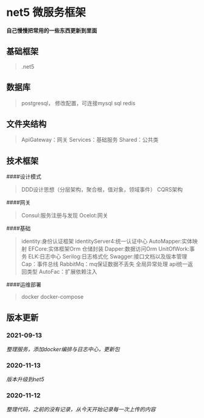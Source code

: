 # net5 微服务框架

**自己慢慢把常用的一些东西更新到里面**

## 基础框架

> .net5

## 数据库

> postgresql， 修改配置，可连接mysql sql
> redis

## 文件夹结构

> ApiGateway：网关
> Services：基础服务
> Shared：公共类

## 技术框架
####设计模式
> DDD设计思想（分层架构，聚合根，值对象，领域事件）
> CQRS架构

####网关
> Consul:服务注册与发现
> Ocelot:网关

####基础
> identity:身份认证框架
> identityServer4:统一认证中心
> AutoMapper:实体映射
> EFCore:实体框架Orm
> 仓储封装
> Dapper:数据访问Orm
> UnitOfWork:事务
> ELK:日志中心
> Serilog:日志格式化
> Swagger:接口文档以及版本管理
> Cap：事件总线
> RabbitMq：mq保证数据不丢失
> 全局异常处理
> api统一返回类型
> AutoFac：扩展依赖注入

####运维部署
> docker
> docker-compose

## 版本更新
### 2021-09-13
*整理服务，添加docker编排与日志中心，更新包*
### 2020-11-13
*版本升级到net5*
### 2020-11-12
*整理代码，之前的没有记录，从今天开始记录每一次上传的内容*
